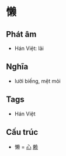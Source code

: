 # 懒

## Phát âm
* Hán Việt: lãi

## Nghĩa
* lười biếng, mệt mỏi

## Tags
* Hán Việt

## Cấu trúc
* 懒 = [心](心.md) [赖](赖.md)

<script>window.HANZI_FIELD='懒';</script>